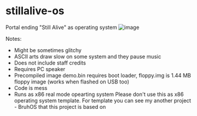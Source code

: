 # stillalive-os
Portal ending "Still Alive" as operating system
![image](https://user-images.githubusercontent.com/104389805/210117492-dd44cddb-3780-4c4e-9c47-db19438f8243.png)

Notes:
- Might be sometimes glitchy
- ASCII arts draw slow on some system and they pause music
- Does not include staff credits
- Requires PC speaker
- Precompiled image demo.bin requires boot loader, floppy.img is 1.44 MB floppy image (works when flashed on USB too)
- Code is mess
- Runs as x86 real mode opearting system
Please don't use this as x86 operating system template. For template you can see my another project - BruhOS that this project is based on 
